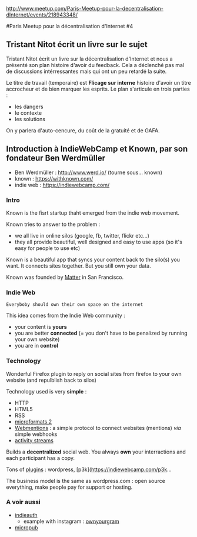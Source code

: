 http://www.meetup.com/Paris-Meetup-pour-la-decentralisation-dInternet/events/218943348/ 

#Paris Meetup pour la décentralisation d'Internet #4

## Tristant Nitot écrit un livre sur le sujet
Tristant Nitot écrit un livre sur la décentralisation d'Internet et nous a présenté son plan histoire d'avoir du feedback. Cela a déclenché pas mal de discussions intérressantes mais qui ont un peu retardé la suite.

Le titre de travail (temporaire) est **Flicage sur interne** histoire d'avoir un titre accrocheur et de bien marquer les esprits. Le plan s'articule en trois parties :

- les dangers
- le contexte
- les solutions

On y parlera d'auto-cencure, du coût de la gratuité et de GAFA. 

## Introduction à IndieWebCamp et Known, par son fondateur Ben Werdmüller
- Ben Werdmüller : http://www.werd.io/ (tourne sous... known)
- known : https://withknown.com/
- indie web : https://indiewebcamp.com/

### Intro

Known is the fisrt startup thaht emerged from the indie web movement.

Known tries to answer to the problem :

- we all live in online silos (google, fb, twitter, flickr etc...)
- they all provide beautiful, well designed and easy to use apps (so it's easy for people to use etc)

Known is a beautiful app that syncs your content back to the silo(s) you want. It connects sites together. But you still own your data.

Known was founded by [Matter](http://matter.vc/) in San Francisco.


### Indie Web
    Everyboby should own their own space on the internet

This idea comes from the Indie Web community :

- your content is **yours**
- you are better **connected** (= you don't have to be penalized by running your own website)
- you are in **control**

### Technology
Wonderful Firefox plugin to reply on social sites from firefox to your own website (and repulblish back to silos)

Technology used is very **simple** :
- HTTP
- HTML5
- RSS
- [microformats 2](http://microformats.org/wiki/microformats-2)
- [Webmentions](http://indiewebcamp.com/) : a simple protocol to connect websites (mentions) *via* simple webhooks
- [activity streams](http://activitystrea.ms/)

Builds a **decentralized** social web. You always **own** your interractions and each participant has a copy.

Tons of [plugins](https://github.com/idno) : wordpress, [p3k](https://indiewebcamp.com/p3k...

The business model is the same as wordpress.com : open source everything, make people pay for support or hosting.

### A voir aussi
- [indieauth](https://indieauth.com/)
    - example with instagram : [ownyourgram](http://ownyourgram.com/)
- [micropub](https://indiewebcamp.com/Micropub)
